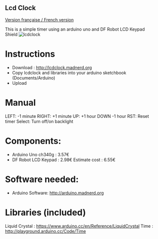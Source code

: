 Lcd Clock
----------

[Version française / French version](https://github.com/pigetArduino/lcdclock/blob/master/readme.fr.md)

This is a simple timer using an arduino uno and DF Robot LCD Keypad Shield
![lcdclock](https://github.com/pigetArduino/gpsLogger/blob/master/doc/lcdclock.jpg)

# Instructions
* Download : http://lcdclock.madnerd.org
* Copy lcdclock and libraries into your arduino sketchbook (Documents/Arduino)
* Upload 

# Manual
LEFT: -1 minute
RIGHT: +1 minute
UP: +1 hour
DOWN -1 hour
RST: Reset timer
Select: Turn off/on backlight

# Components:
  * Arduino Uno ch340g : 3.57€
  * DF Robot LCD Keypad : 2.98€
Estimate cost : 6.55€ 

# Software needed:
  * Arduino Software: http://arduino.madnerd.org

# Libraries (included)
Liquid Crystal : https://www.arduino.cc/en/Reference/LiquidCrystal
Time : http://playground.arduino.cc/Code/Time
